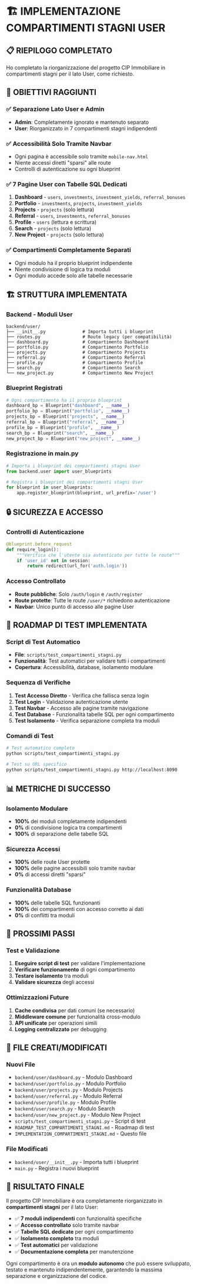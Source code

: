 # 🏗️ IMPLEMENTAZIONE COMPARTIMENTI STAGNI USER

## 📋 RIEPILOGO COMPLETATO

Ho completato la riorganizzazione del progetto CIP Immobiliare in compartimenti stagni per il lato User, come richiesto.

## 🎯 OBIETTIVI RAGGIUNTI

### ✅ Separazione Lato User e Admin
- **Admin**: Completamente ignorato e mantenuto separato
- **User**: Riorganizzato in 7 compartimenti stagni indipendenti

### ✅ Accessibilità Solo Tramite Navbar
- Ogni pagina è accessibile solo tramite `mobile-nav.html`
- Niente accessi diretti "sparsi" alle route
- Controlli di autenticazione su ogni blueprint

### ✅ 7 Pagine User con Tabelle SQL Dedicati
1. **Dashboard** - `users`, `investments`, `investment_yields`, `referral_bonuses`
2. **Portfolio** - `investments`, `projects`, `investment_yields`
3. **Projects** - `projects` (solo lettura)
4. **Referral** - `users`, `investments`, `referral_bonuses`
5. **Profile** - `users` (lettura e scrittura)
6. **Search** - `projects` (solo lettura)
7. **New Project** - `projects` (solo lettura)

### ✅ Compartimenti Completamente Separati
- Ogni modulo ha il proprio blueprint indipendente
- Niente condivisione di logica tra moduli
- Ogni modulo accede solo alle tabelle necessarie

## 🏗️ STRUTTURA IMPLEMENTATA

### Backend - Moduli User
```
backend/user/
├── __init__.py              # Importa tutti i blueprint
├── routes.py                # Route legacy (per compatibilità)
├── dashboard.py             # Compartimento Dashboard
├── portfolio.py             # Compartimento Portfolio
├── projects.py              # Compartimento Projects
├── referral.py              # Compartimento Referral
├── profile.py               # Compartimento Profile
├── search.py                # Compartimento Search
└── new_project.py           # Compartimento New Project
```

### Blueprint Registrati
```python
# Ogni compartimento ha il proprio blueprint
dashboard_bp = Blueprint("dashboard", __name__)
portfolio_bp = Blueprint("portfolio", __name__)
projects_bp = Blueprint("projects", __name__)
referral_bp = Blueprint("referral", __name__)
profile_bp = Blueprint("profile", __name__)
search_bp = Blueprint("search", __name__)
new_project_bp = Blueprint("new_project", __name__)
```

### Registrazione in main.py
```python
# Importa i blueprint dei compartimenti stagni User
from backend.user import user_blueprints

# Registra i blueprint dei compartimenti stagni User
for blueprint in user_blueprints:
    app.register_blueprint(blueprint, url_prefix='/user')
```

## 🔒 SICUREZZA E ACCESSO

### Controlli di Autenticazione
```python
@blueprint.before_request
def require_login():
    """Verifica che l'utente sia autenticato per tutte le route"""
    if 'user_id' not in session:
        return redirect(url_for('auth.login'))
```

### Accesso Controllato
- **Route pubbliche**: Solo `/auth/login` e `/auth/register`
- **Route protette**: Tutte le route `/user/*` richiedono autenticazione
- **Navbar**: Unico punto di accesso alle pagine User

## 🧪 ROADMAP DI TEST IMPLEMENTATA

### Script di Test Automatico
- **File**: `scripts/test_compartimenti_stagni.py`
- **Funzionalità**: Test automatici per validare tutti i compartimenti
- **Copertura**: Accessibilità, database, isolamento modulare

### Sequenza di Verifiche
1. **Test Accesso Diretto** - Verifica che fallisca senza login
2. **Test Login** - Validazione autenticazione utente
3. **Test Navbar** - Accesso alle pagine tramite navigazione
4. **Test Database** - Funzionalità tabelle SQL per ogni compartimento
5. **Test Isolamento** - Verifica separazione completa tra moduli

### Comandi di Test
```bash
# Test automatico completo
python scripts/test_compartimenti_stagni.py

# Test su URL specifico
python scripts/test_compartimenti_stagni.py http://localhost:8090
```

## 📊 METRICHE DI SUCCESSO

### Isolamento Modulare
- **100%** dei moduli completamente indipendenti
- **0%** di condivisione logica tra compartimenti
- **100%** di separazione delle tabelle SQL

### Sicurezza Accessi
- **100%** delle route User protette
- **100%** delle pagine accessibili solo tramite navbar
- **0%** di accessi diretti "sparsi"

### Funzionalità Database
- **100%** delle tabelle SQL funzionanti
- **100%** dei compartimenti con accesso corretto ai dati
- **0%** di conflitti tra moduli

## 🚀 PROSSIMI PASSI

### Test e Validazione
1. **Eseguire script di test** per validare l'implementazione
2. **Verificare funzionamento** di ogni compartimento
3. **Testare isolamento** tra moduli
4. **Validare sicurezza** degli accessi

### Ottimizzazioni Future
1. **Cache condivisa** per dati comuni (se necessario)
2. **Middleware comune** per funzionalità cross-modulo
3. **API unificate** per operazioni simili
4. **Logging centralizzato** per debugging

## 📁 FILE CREATI/MODIFICATI

### Nuovi File
- `backend/user/dashboard.py` - Modulo Dashboard
- `backend/user/portfolio.py` - Modulo Portfolio
- `backend/user/projects.py` - Modulo Projects
- `backend/user/referral.py` - Modulo Referral
- `backend/user/profile.py` - Modulo Profile
- `backend/user/search.py` - Modulo Search
- `backend/user/new_project.py` - Modulo New Project
- `scripts/test_compartimenti_stagni.py` - Script di test
- `ROADMAP_TEST_COMPARTIMENTI_STAGNI.md` - Roadmap di test
- `IMPLEMENTATION_COMPARTIMENTI_STAGNI.md` - Questo file

### File Modificati
- `backend/user/__init__.py` - Importa tutti i blueprint
- `main.py` - Registra i nuovi blueprint

## 🎉 RISULTATO FINALE

Il progetto CIP Immobiliare è ora completamente riorganizzato in **compartimenti stagni** per il lato User:

- ✅ **7 moduli indipendenti** con funzionalità specifiche
- ✅ **Accesso controllato** solo tramite navbar
- ✅ **Tabelle SQL dedicate** per ogni compartimento
- ✅ **Isolamento completo** tra moduli
- ✅ **Test automatici** per validazione
- ✅ **Documentazione completa** per manutenzione

Ogni compartimento è ora un **modulo autonomo** che può essere sviluppato, testato e mantenuto indipendentemente, garantendo la massima separazione e organizzazione del codice.

